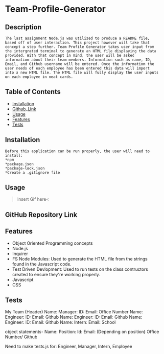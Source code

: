 # Team-Profile-Generator

## Description
```
The last assignment Node.js was utilized to produce a README file, based off of user interaction. This project however will take that concept a step further. Team Profile Generator takes user input from the intergrated terminal to generate an HTML file displaying the data provided. With that concept in mind, the user will be asked information about their team members. Information such as name, ID, Email, and Github username will be entered. Once the information the user needs of each employee has been entered this data will import into a new HTML file. The HTML file will fully display the user inputs on each employee in neat cards.
```
## Table of Contents
* [Installation](#installation)
* [Github_Link](#github-repository-link)
* [Usage](#usage)
* [Features](#features)
* [Tests](#tests)


## Installation
```
Before this application can be run properly, the user will need to install:
*npm
*package.json
*package-lock.json
*Create a .gitignore file
```
## Usage
>Insert Gif here<

## GitHub Repository Link

## Features

* Object Oriented Programming concepts
* Node.js
* Inquirer
* FS Node Modules: Used to generate the HTML file from the strings found in the Javascript code.
* Test Driven Devlopment: Used to run tests on the class contructors created to ensure they're working properly.
* Javascript
* CSS

## Tests

My Team (Header)
Name: Manager: ID: Email: Office Number
Name: Engineer: ID: Email: Github
Name: Engineer: ID: Email: Github
Name: Engineer: ID: Email: Github
Name: Intern: Email: School

object statements- 
Name:
Position:
Id:
Email:
(Depending on position) Office Number/ Github

Need to make tests.js for: Engineer, Manager, Intern, Employee